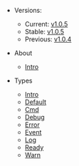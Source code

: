 - Versions:
    - Current: [v1.0.5](https://github.com/SimplifiedLogger/SimplifedLogs-Base/releases)
    - Stable: [v1.0.5](https://github.com/SimplifiedLogger/SimplifedLogs-Base/releases)
    - Previous: [v1.0.4](https://github.com/SimplifiedLogger/SimplifedLogs-Base/releases)

- About
    - [Intro](/about/index)
- Types
    - [Intro](/types/intro)
    - [Default](/types/default)
    - [Cmd](/types/cmd)
    - [Debug](/types/debug)
    - [Error](/types/error)
    - [Event](/types/event)
    - [Log](/types/log)
    - [Ready](/types/ready)
    - [Warn](/types/warn)  
